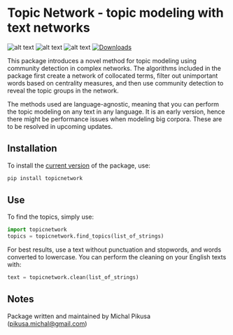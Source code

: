 # Topic Network - topic modeling with text networks
![alt text](https://img.shields.io/pypi/pyversions/topicnetwork.svg) ![alt text](https://img.shields.io/pypi/l/topicnetwork.svg) ![alt text](https://img.shields.io/pypi/v/topicnetwork.svg) [![Downloads](https://pepy.tech/badge/topicnetwork)](https://pepy.tech/project/topicnetwork)

This package introduces a novel method for topic modeling using community detection in complex networks. The algorithms included in the package first create a network of collocated terms, filter out unimportant words based on centrality measures, and then use community detection to reveal the topic groups in the network. 

The methods used are language-agnostic, meaning that you can perform the topic modeling on any text in any language. It is an early version, hence there might be performance issues when modeling big corpora. These are to be resolved in upcoming updates.

## Installation

To install the [current version](https://pypi.org/project/topicnetwork/) of the package, use:

```python
pip install topicnetwork
```

## Use

To find the topics, simply use:

```python
import topicnetwork
topics = topicnetwork.find_topics(list_of_strings)
```

For best results, use a text without punctuation and stopwords, and words converted to lowercase. You can perform the cleaning on your English texts with:

```python
text = topicnetwork.clean(list_of_strings)
```

## Notes
Package written and maintained by Michal Pikusa (pikusa.michal@gmail.com)
